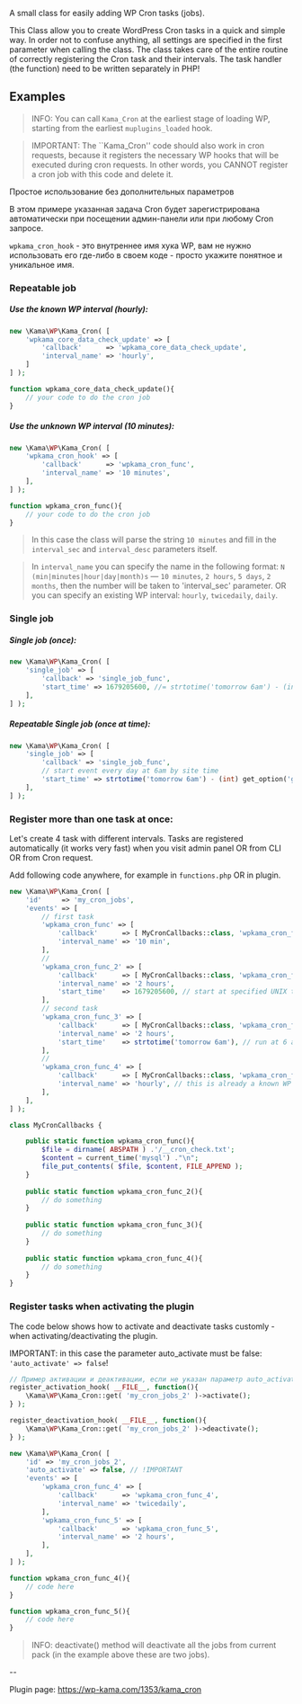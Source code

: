 A small class for easily adding WP Cron tasks (jobs).

This Class allow you to create WordPress Cron tasks in a quick and simple way. In order not to confuse anything, all settings are specified in the first parameter when calling the class. The class takes care of the entire routine of correctly registering the Cron task and their intervals. The task handler (the function) need to be written separately in PHP!


Examples
--------

> INFO: You can call ``Kama_Cron`` at the earliest stage of loading WP, starting from the earliest `muplugins_loaded` hook.

> IMPORTANT: The ``Kama_Cron'' code should also work in cron requests, because it registers the necessary WP hooks that will be executed during cron requests. In other words, you CANNOT register a cron job with this code and delete it.

Простое использование без дополнительных параметров

В этом примере указанная задача Cron будет зарегистрирована автоматически при посещении админ-панели или при любому Cron запросе.

``wpkama_cron_hook`` - это внутреннее имя хука WP, вам не нужно использовать его где-либо в своем коде - просто укажите понятное и уникальное имя.


### Repeatable job

##### Use the known WP interval (hourly):

```php
new \Kama\WP\Kama_Cron( [
	'wpkama_core_data_check_update' => [
		'callback'      => 'wpkama_core_data_check_update',
		'interval_name' => 'hourly',
	]
] );

function wpkama_core_data_check_update(){
	// your code to do the cron job
}
```

##### Use the unknown WP interval (10 minutes):

```php
new \Kama\WP\Kama_Cron( [
	'wpkama_cron_hook' => [
		'callback'      => 'wpkama_cron_func',
		'interval_name' => '10 minutes',
	],
] );

function wpkama_cron_func(){
	// your code to do the cron job
}
```

> In this case the class will parse the string ``10 minutes`` and fill in the ``interval_sec`` and ``interval_desc`` parameters itself.

> In ``interval_name`` you can specify the name in the following format: `N (min|minutes|hour|day|month)s` — ``10 minutes``, ``2 hours``, ``5 days``, ``2 months``, then the number will be taken to 'interval_sec' parameter. OR you can specify an existing WP interval: ``hourly``, ``twicedaily``, ``daily``.



### Single job

##### Single job (once):

```php
new \Kama\WP\Kama_Cron( [
    'single_job' => [
        'callback' => 'single_job_func',
        'start_time' => 1679205600, //= strtotime('tomorrow 6am') - (int) get_option('gtm_offset'),
    ],
] );
```

##### Repeatable Single job (once at time):

```php
new \Kama\WP\Kama_Cron( [
    'single_job' => [
        'callback' => 'single_job_func',
        // start event every day at 6am by site time
        'start_time' => strtotime('tomorrow 6am') - (int) get_option('gtm_offset'),
    ],
] );
```


### Register more than one task at once:

Let's create 4 task with different intervals. Tasks are registered automatically (it works very fast) when you visit admin panel OR from CLI OR from Cron request. 

Add following code anywhere, for example in `functions.php` OR in plugin.

```php
new \Kama\WP\Kama_Cron( [
	'id'     => 'my_cron_jobs',
	'events' => [
		// first task
		'wpkama_cron_func' => [
			'callback'      => [ MyCronCallbacks::class, 'wpkama_cron_func' ],
			'interval_name' => '10 min',
		],
		// 
		'wpkama_cron_func_2' => [
			'callback'      => [ MyCronCallbacks::class, 'wpkama_cron_func_2' ],
			'interval_name' => '2 hours',
			'start_time'    => 1679205600, // start at specified UNIX time
		],
		// second task
		'wpkama_cron_func_3' => [
			'callback'      => [ MyCronCallbacks::class, 'wpkama_cron_func_3' ],
			'interval_name' => '2 hours',
			'start_time'    => strtotime('tomorrow 6am'), // run at 6 a.m. (site time will be added to this time)
		],
		// 
		'wpkama_cron_func_4' => [
			'callback'      => [ MyCronCallbacks::class, 'wpkama_cron_func_4' ],
			'interval_name' => 'hourly', // this is already a known WP interval
		],
	],
] );

class MyCronCallbacks {

	public static function wpkama_cron_func(){
		$file = dirname( ABSPATH ) .'/__cron_check.txt';
		$content = current_time('mysql') ."\n";
		file_put_contents( $file, $content, FILE_APPEND );
	}
	
	public static function wpkama_cron_func_2(){
		// do something
	}
	
	public static function wpkama_cron_func_3(){
		// do something
	}
	
	public static function wpkama_cron_func_4(){
		// do something
	}
}
```



### Register tasks when activating the plugin

The code below shows how to activate and deactivate tasks customly - when activating/deactivating the plugin.

IMPORTANT: in this case the parameter auto_activate must be false: `'auto_activate' => false`!

```php
// Пример активации и деактивации, если не указан параметр auto_activate
register_activation_hook( __FILE__, function(){
	\Kama\WP\Kama_Cron::get( 'my_cron_jobs_2' )->activate();
} );

register_deactivation_hook( __FILE__, function(){
	\Kama\WP\Kama_Cron::get( 'my_cron_jobs_2' )->deactivate();
} );

new \Kama\WP\Kama_Cron( [
	'id' => 'my_cron_jobs_2',
	'auto_activate' => false, // !IMPORTANT
	'events' => [
		'wpkama_cron_func_4' => [
			'callback'      => 'wpkama_cron_func_4',
			'interval_name' => 'twicedaily',
		],
		'wpkama_cron_func_5' => [
			'callback'      => 'wpkama_cron_func_5',
			'interval_name' => '2 hours',
		],
	],
] );

function wpkama_cron_func_4(){
	// code here
}

function wpkama_cron_func_5(){
	// code here
}
```

> INFO: deactivate() method will deactivate all the jobs from current pack (in the example above these are two jobs).

--

Plugin page: https://wp-kama.com/1353/kama_cron
